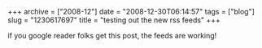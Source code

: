 +++
archive = ["2008-12"]
date = "2008-12-30T06:14:57"
tags = ["blog"]
slug = "1230617697"
title = "testing out the new rss feeds"
+++

if you google reader folks get this post, the feeds are working!

